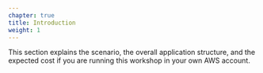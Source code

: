 ```yaml
---
chapter: true
title: Introduction
weight: 1
---
```


This section explains the scenario, the overall application structure, and the expected cost if you are running this workshop in your own AWS account.